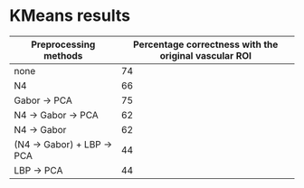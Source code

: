 # KMeans results

| Preprocessing methods      | Percentage correctness with the original vascular ROI |
|----------------------------|-------------------------------------------------------|
|            none            |                           74                          |
|             N4             |                           66                          |
|        Gabor -> PCA        |                           75                          |
|     N4 -> Gabor -> PCA     |                           62                          |
|         N4 -> Gabor        |                           62                          |
| (N4 -> Gabor) + LBP -> PCA |                           44                          |
|         LBP -> PCA         |                           44                          |
